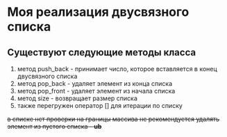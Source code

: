 # Моя реализация двусвязного списка
## Существуют следующие методы класса
1) метод push_back - принимает число, которое вставляется в конец двусвязного списка
2) метод pop_back - удаляет элемент из конца списка
3) метод pop_front - удаляет элемент из начала списка
4) метод size - возвращает размер списка
5) также перегружен оператор [] для итерации по списку

~~в списке нет проверки на границы массива не рекомендуется удалять элемент из пустого списка - **ub**~~

